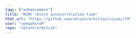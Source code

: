 ```yaml
---
tags: ["enhancement"]
title: "MCMC return autocorrelation time"
html_url: "https://github.com/sblunt/orbitize/issues/79"
user: "semaphoreP"
repo: "sblunt/orbitize"
---
```


